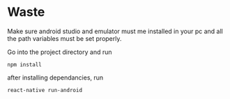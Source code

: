 # Waste

Make sure android studio and emulator must me installed in your pc and all the path variables must be set properly.

Go into the project directory and run

    npm install

after installing dependancies, run

    react-native run-android
